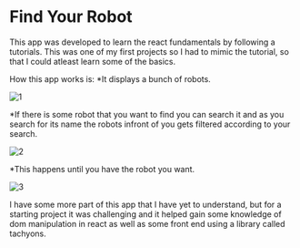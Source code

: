 # Find Your Robot

This app was developed to learn the react fundamentals by following a tutorials.
This was one of my first projects so I had to mimic the tutorial, so that I could atleast learn some of the basics.

How this app works is:
*It displays a bunch of robots.

![1](https://user-images.githubusercontent.com/84635960/182227951-90047833-0270-49e8-9a20-b187889c790f.png)


*If there is some robot that you want to find you can search it and as you search for its name the robots infront of you gets filtered according to your search.

![2](https://user-images.githubusercontent.com/84635960/182228008-f856b847-4d97-449f-894d-34e521d507aa.png)

*This happens until you have the robot you want.

![3](https://user-images.githubusercontent.com/84635960/182228094-1c657711-9df6-49c2-a612-5efc2e8fdd57.png)


I have some more part of this app that I have yet to understand, but for a starting project it was challenging and it helped gain some knowledge of dom manipulation in react as well as some front end using a library called tachyons.

